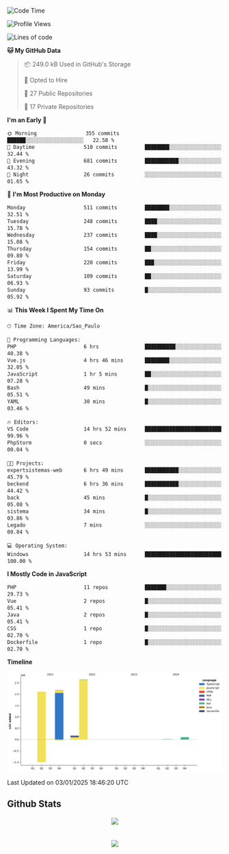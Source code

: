  
<!--START_SECTION:waka-->
![Code Time](http://img.shields.io/badge/Code%20Time-1%2C735%20hrs%205%20mins-blue)

![Profile Views](http://img.shields.io/badge/Profile%20Views-0-blue)

![Lines of code](https://img.shields.io/badge/From%20Hello%20World%20I%27ve%20Written-7.2%20million%20lines%20of%20code-blue)

**🐱 My GitHub Data** 

> 📦 249.0 kB Used in GitHub's Storage 
 > 
> 💼 Opted to Hire
 > 
> 📜 27 Public Repositories 
 > 
> 🔑 17 Private Repositories 
 > 
**I'm an Early 🐤** 

```text
🌞 Morning                355 commits         ██████░░░░░░░░░░░░░░░░░░░   22.58 % 
🌆 Daytime                510 commits         ████████░░░░░░░░░░░░░░░░░   32.44 % 
🌃 Evening                681 commits         ███████████░░░░░░░░░░░░░░   43.32 % 
🌙 Night                  26 commits          ░░░░░░░░░░░░░░░░░░░░░░░░░   01.65 % 
```
📅 **I'm Most Productive on Monday** 

```text
Monday                   511 commits         ████████░░░░░░░░░░░░░░░░░   32.51 % 
Tuesday                  248 commits         ████░░░░░░░░░░░░░░░░░░░░░   15.78 % 
Wednesday                237 commits         ████░░░░░░░░░░░░░░░░░░░░░   15.08 % 
Thursday                 154 commits         ██░░░░░░░░░░░░░░░░░░░░░░░   09.80 % 
Friday                   220 commits         ███░░░░░░░░░░░░░░░░░░░░░░   13.99 % 
Saturday                 109 commits         ██░░░░░░░░░░░░░░░░░░░░░░░   06.93 % 
Sunday                   93 commits          █░░░░░░░░░░░░░░░░░░░░░░░░   05.92 % 
```


📊 **This Week I Spent My Time On** 

```text
🕑︎ Time Zone: America/Sao_Paulo

💬 Programming Languages: 
PHP                      6 hrs               ██████████░░░░░░░░░░░░░░░   40.38 % 
Vue.js                   4 hrs 46 mins       ████████░░░░░░░░░░░░░░░░░   32.05 % 
JavaScript               1 hr 5 mins         ██░░░░░░░░░░░░░░░░░░░░░░░   07.28 % 
Bash                     49 mins             █░░░░░░░░░░░░░░░░░░░░░░░░   05.51 % 
YAML                     30 mins             █░░░░░░░░░░░░░░░░░░░░░░░░   03.46 % 

🔥 Editors: 
VS Code                  14 hrs 52 mins      █████████████████████████   99.96 % 
PhpStorm                 0 secs              ░░░░░░░░░░░░░░░░░░░░░░░░░   00.04 % 

🐱‍💻 Projects: 
expertsistemas-web       6 hrs 49 mins       ███████████░░░░░░░░░░░░░░   45.79 % 
beckend                  6 hrs 36 mins       ███████████░░░░░░░░░░░░░░   44.42 % 
back                     45 mins             █░░░░░░░░░░░░░░░░░░░░░░░░   05.08 % 
sistema                  34 mins             █░░░░░░░░░░░░░░░░░░░░░░░░   03.86 % 
Legado                   7 mins              ░░░░░░░░░░░░░░░░░░░░░░░░░   00.84 % 

💻 Operating System: 
Windows                  14 hrs 53 mins      █████████████████████████   100.00 % 
```

**I Mostly Code in JavaScript** 

```text
PHP                      11 repos            ███████░░░░░░░░░░░░░░░░░░   29.73 % 
Vue                      2 repos             █░░░░░░░░░░░░░░░░░░░░░░░░   05.41 % 
Java                     2 repos             █░░░░░░░░░░░░░░░░░░░░░░░░   05.41 % 
CSS                      1 repo              █░░░░░░░░░░░░░░░░░░░░░░░░   02.70 % 
Dockerfile               1 repo              █░░░░░░░░░░░░░░░░░░░░░░░░   02.70 % 
```



**Timeline**

![Lines of Code chart](https://raw.githubusercontent.com/MaueDev/MaueDev/main/assets/bar_graph.png)


 Last Updated on 03/01/2025 18:46:20 UTC
<!--END_SECTION:waka-->

## Github Stats  
<div align="center"><img src="https://github-readme-stats.vercel.app/api/top-langs/?username=MaueDev&hide_border=true&layout=compact" align="center" /></div>  

<br/>  

<br/>  

<div align="center">
<img src="https://komarev.com/ghpvc/?username=MaueDev&&style=flat-square" align="center" />
</div>  
  
